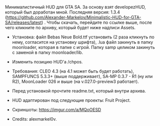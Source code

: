 Минималистичный HUD для GTA SA. За основу взят developezHUD, который был доработан мной. 
Последняя версия: 1.3.4 (https://github.com/Alexander-Markelov/Minimalistic-HUD-for-GTA-SA/releases/latest)
. Чтобы скачать, перейдите по ссылке выше, после чего кликните по архиву, который будет ниже надписи Assets.

- Установка: файл Bebas Neue Bold.ttf установить (2 раза кликнуть по нему, согласится на установку шрифта), .lua файл закинуть в папку moonloader, которая в папке с игрой. Папку samp целиком закинуть с заменой в папку moonloader/lib.

- Изменить позицию HUD'а /chpos.

- Требования: CLEO 4.3 (на 4.1 может быть будет работать), SAMPFUNCS 5.3.3+ (выше поддерживает), SA-MP 0.3.7 - R1 (ну или R2), MoonLoader 026 и выше (на v.027.0-preview3 работает).

- Перед установкой прочтите readme.txt, который внутри архива.

- HUD адаптирован под следующие проекты: Fruit Project.

- Скриншоты: https://imgur.com/a/MQoOESD

- Credits: alexmarkel0v.
